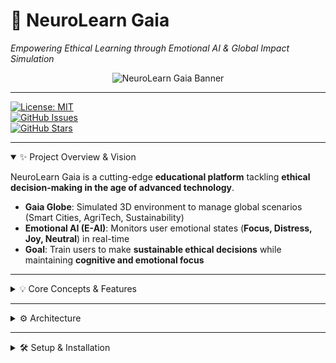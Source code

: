 # 🧠 NeuroLearn Gaia
*Empowering Ethical Learning through Emotional AI & Global Impact Simulation*

<p align="center">
<img src="https://placehold.co/800x200/22c55e/ffffff?text=NeuroLearn+Gaia+--+Ethical+Learning" alt="NeuroLearn Gaia Banner">
</p>

---

[![License: MIT](https://img.shields.io/badge/License-MIT-green.svg)](./LICENSE)  
[![GitHub Issues](https://img.shields.io/github/issues/your-username/NeuroLearn-Gaia)](https://github.com/your-username/NeuroLearn-Gaia/issues)  
[![GitHub Stars](https://img.shields.io/github/stars/your-username/NeuroLearn-Gaia?style=social)](https://github.com/your-username/NeuroLearn-Gaia/stargazers)  

---

<details open>
<summary>✨ Project Overview & Vision</summary>

NeuroLearn Gaia is a cutting-edge **educational platform** tackling **ethical decision-making in the age of advanced technology**.  

- **Gaia Globe**: Simulated 3D environment to manage global scenarios (Smart Cities, AgriTech, Sustainability)  
- **Emotional AI (E-AI)**: Monitors user emotional states (**Focus, Distress, Joy, Neutral**) in real-time  
- **Goal**: Train users to make **sustainable ethical decisions** while maintaining **cognitive and emotional focus**

</details>

---

<details>
<summary>💡 Core Concepts & Features</summary>

### 🌍 Emotional Learning Score (ELS)
Tracks ethical and emotional performance:

| Metric | Description |
|--------|-------------|
| Quality of Decision | Did the student choose the long-term sustainable solution? |
| Emotional State | Was the student in a "Focus" state during the decision? |

✅ High ELS = ethical + emotionally regulated decisions  

### 🌐 Interactive Gaia Globe
- 3D simulation using **Three.js**  
- Shows **Global Impact Score** & **Critical Zones**  
- Clicking zones triggers **Scenario Cards**  

### 🤖 Emotional AI Pipeline
- Simulated with Python in `ml_simulator/`  
- API-ready for **TensorFlow / PyTorch** integration  
- Real-time emotion inference guides decision scoring  

</details>

---

<details>
<summary>⚙️ Architecture</summary>

### Frontend (`src/`)
React + Tailwind CSS | Modular & scalable

| Component/Page | Description |
|----------------|------------|
| Navbar.jsx | Sticky header with Gaia Coins |
| EmotionMeter.jsx | Shows live mood & ELS |
| GaiaGlobe.jsx | 3D globe with interactive zones |
| ScenarioCard.jsx | Modal for ethical decision-making |
| Home.jsx | Landing page & demo launcher |
| Dashboard.jsx | Globe, Impact Score, Emotion Meter |
| Profile.jsx | Historical performance & badges |
| Modules.jsx | Learning module catalog |

**Custom Hooks:**  
- `useEmotion.js` → simulate emotion detection  
- `useGlobeData.js` → manage globe stress data  
- `useScenario.js` → scenario logic & state  

**Services:**  
- `EmotionAI.js` → TensorFlow Lite simulation  
- `ModuleAPI.js` → CRUD module & score API  

---

### Backend (`backend/`)
Node.js / Express server

| File | Purpose |
|------|---------|
| server.js | Express app & middleware setup |
| routes/emotionRoutes.js | `/api/emotion/train` & `/api/emotion/status` |
| models/User.js | User profiles, ELS & Gaia Coins schema |
| utils/dataProcessing.js | ELS & backend calculation utilities |

</details>

---

<details>
<summary>🛠️ Setup & Installation</summary>

### Prerequisites
- Node.js (LTS)
- npm or yarn
- Python 3.x (optional for ML simulation)

### Clone Repository
```bash
git clone https://github.com/your-username/NeuroLearn-Gaia.git
cd NeuroLearn-Gaia# 🧠 NeuroLearn Gaia
*Empowering Ethical Learning through Emotional AI & Global Impact Simulation*

<p align="center">
<img src="https://placehold.co/800x200/22c55e/ffffff?text=NeuroLearn+Gaia+--+Ethical+Learning" alt="NeuroLearn Gaia Banner">
</p>

---

[![License: MIT](https://img.shields.io/badge/License-MIT-green.svg)](./LICENSE)  
[![GitHub Issues](https://img.shields.io/github/issues/your-username/NeuroLearn-Gaia)](https://github.com/your-username/NeuroLearn-Gaia/issues)  
[![GitHub Stars](https://img.shields.io/github/stars/your-username/NeuroLearn-Gaia?style=social)](https://github.com/your-username/NeuroLearn-Gaia/stargazers)  

---

<details open>
<summary>✨ Project Overview & Vision</summary>

NeuroLearn Gaia is a cutting-edge **educational platform** tackling **ethical decision-making in the age of advanced technology**.  

- **Gaia Globe**: Simulated 3D environment to manage global scenarios (Smart Cities, AgriTech, Sustainability)  
- **Emotional AI (E-AI)**: Monitors user emotional states (**Focus, Distress, Joy, Neutral**) in real-time  
- **Goal**: Train users to make **sustainable ethical decisions** while maintaining **cognitive and emotional focus**

</details>

---

<details>
<summary>💡 Core Concepts & Features</summary>

### 🌍 Emotional Learning Score (ELS)
Tracks ethical and emotional performance:

| Metric | Description |
|--------|-------------|
| Quality of Decision | Did the student choose the long-term sustainable solution? |
| Emotional State | Was the student in a "Focus" state during the decision? |

✅ High ELS = ethical + emotionally regulated decisions  

### 🌐 Interactive Gaia Globe
- 3D simulation using **Three.js**  
- Shows **Global Impact Score** & **Critical Zones**  
- Clicking zones triggers **Scenario Cards**  

### 🤖 Emotional AI Pipeline
- Simulated with Python in `ml_simulator/`  
- API-ready for **TensorFlow / PyTorch** integration  
- Real-time emotion inference guides decision scoring  

</details>

---

<details>
<summary>⚙️ Architecture</summary>

### Frontend (`src/`)
React + Tailwind CSS | Modular & scalable

| Component/Page | Description |
|----------------|------------|
| Navbar.jsx | Sticky header with Gaia Coins |
| EmotionMeter.jsx | Shows live mood & ELS |
| GaiaGlobe.jsx | 3D globe with interactive zones |
| ScenarioCard.jsx | Modal for ethical decision-making |
| Home.jsx | Landing page & demo launcher |
| Dashboard.jsx | Globe, Impact Score, Emotion Meter |
| Profile.jsx | Historical performance & badges |
| Modules.jsx | Learning module catalog |

**Custom Hooks:**  
- `useEmotion.js` → simulate emotion detection  
- `useGlobeData.js` → manage globe stress data  
- `useScenario.js` → scenario logic & state  

**Services:**  
- `EmotionAI.js` → TensorFlow Lite simulation  
- `ModuleAPI.js` → CRUD module & score API  

---

### Backend (`backend/`)
Node.js / Express server

| File | Purpose |
|------|---------|
| server.js | Express app & middleware setup |
| routes/emotionRoutes.js | `/api/emotion/train` & `/api/emotion/status` |
| models/User.js | User profiles, ELS & Gaia Coins schema |
| utils/dataProcessing.js | ELS & backend calculation utilities |

</details>

---

<details>
<summary>🛠️ Setup & Installation</summary>

### Prerequisites
- Node.js (LTS)
- npm or yarn
- Python 3.x (optional for ML simulation)

### Clone Repository
```bash
git clone https://github.com/your-username/NeuroLearn-Gaia.git
cd NeuroLearn-Gaia
